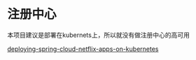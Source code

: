 注册中心
====
本项目建议是部署在kubernets上，所以就没有做注册中心的高可用

[deploying-spring-cloud-netflix-apps-on-kubernetes](https://luizkowalski.net/deploying-spring-cloud-netflix-apps-on-kubernetes/)